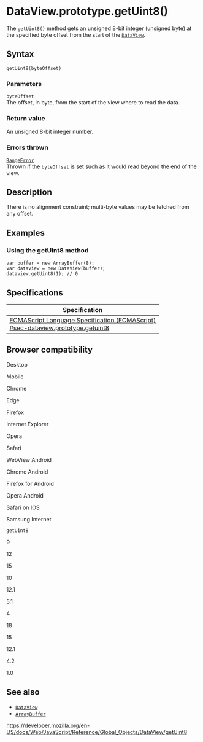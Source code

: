 DataView.prototype.getUint8()
=============================

The `getUint8()` method gets an unsigned 8-bit integer (unsigned byte) at the specified byte offset from the start of the [`DataView`](../dataview).

Syntax
------

    getUint8(byteOffset)

### Parameters

`byteOffset`  
The offset, in byte, from the start of the view where to read the data.

### Return value

An unsigned 8-bit integer number.

### Errors thrown

[`RangeError`](../rangeerror)  
Thrown if the `byteOffset` is set such as it would read beyond the end of the view.

Description
-----------

There is no alignment constraint; multi-byte values may be fetched from any offset.

Examples
--------

### Using the getUint8 method

    var buffer = new ArrayBuffer(8);
    var dataview = new DataView(buffer);
    dataview.getUint8(1); // 0

Specifications
--------------

<table><thead><tr class="header"><th>Specification</th></tr></thead><tbody><tr class="odd"><td><a href="https://tc39.es/ecma262/#sec-dataview.prototype.getuint8">ECMAScript Language Specification (ECMAScript)<br />
<span class="small">#sec-dataview.prototype.getuint8</span></a></td></tr></tbody></table>

Browser compatibility
---------------------

Desktop

Mobile

Chrome

Edge

Firefox

Internet Explorer

Opera

Safari

WebView Android

Chrome Android

Firefox for Android

Opera Android

Safari on IOS

Samsung Internet

`getUint8`

9

12

15

10

12.1

5.1

4

18

15

12.1

4.2

1.0

See also
--------

-   [`DataView`](../dataview)
-   [`ArrayBuffer`](../arraybuffer)

<a href="https://developer.mozilla.org/en-US/docs/Web/JavaScript/Reference/Global_Objects/DataView/getUint8" class="_attribution-link">https://developer.mozilla.org/en-US/docs/Web/JavaScript/Reference/Global_Objects/DataView/getUint8</a>
